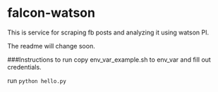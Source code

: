 # falcon-watson
This is service for scraping fb posts and analyzing it using watson PI.

The readme will change soon.

###Instructions to run
copy env_var_example.sh to env_var and fill out credentials.

run
`python hello.py`